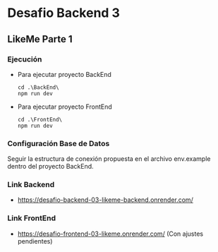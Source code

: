 # Desafio Backend 3

## LikeMe Parte 1

### Ejecución

- Para ejecutar proyecto BackEnd
    ```
    cd .\BackEnd\
    npm run dev
    ```

- Para ejecutar proyecto FrontEnd
    ```
    cd .\FrontEnd\
    npm run dev
    ```

### Configuración Base de Datos
 
Seguir la estructura de conexión propuesta en el archivo env.example dentro del proyecto BackEnd.

### Link Backend

- https://desafio-backend-03-likeme-backend.onrender.com/

### Link FrontEnd

- https://desafio-frontend-03-likeme.onrender.com/ (Con ajustes pendientes)